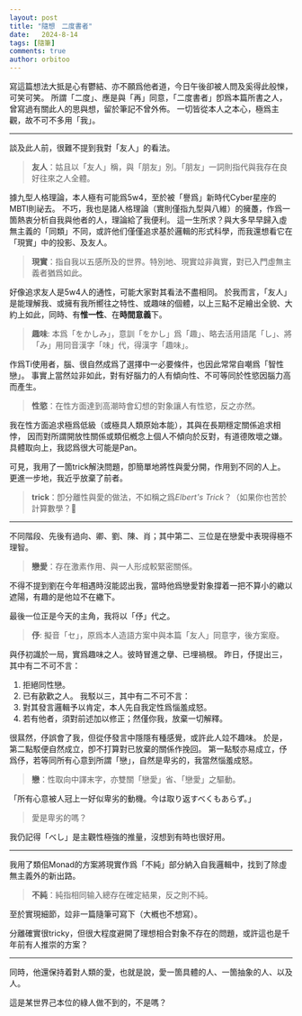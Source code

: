 ```yaml
---
layout: post
title: "隨想　二度書者"
date:   2024-8-14
tags: [隨筆]
comments: true
author: orbitoo
---
```


寫這篇想法大抵是心有鬱結、亦不願爲他者道，今日午後卻被人問及奚得此般㦡，可笑可笑。
所謂「二度」、應是與「再」同意，「二度書者」卽爲本篇所書之人，曾寫過有關此人的思與想，留於筆記不曾外佈。
一切皆從本人之本心，極爲主觀，故不可不多用「我」。

---

談及此人前，很難不提到我對「友人」的看法。

> **友人**：姑且以「友人」稱，與「朋友」別。「朋友」一詞則指代與我存在良好往來之人全體。

據九型人格理論，本人極有可能爲5w4，至於被「譽爲」新時代Cyber星座的MBTI則祕去。
不巧，我也是諸人格理論（實則僅指九型與八維）的擁躉，作爲一箇熱衷分析自我與他者的人，理論給了我便利。
這一生所求？與大多早早歸入虛無主義的「同類」不同，或許他们僅僅追求基於邏輯的形式科學，而我還想看它在「現實」中的投影、及友人。

> **現實**：指自我以五感所及的世界。特別地、現實竝非眞實，對已入門虛無主義者猶爲如此。

好像追求友人是5w4人的通性，可能大家對其看法不盡相同。
於我而言，「友人」是能理解我、或擁有我所嚮往之特性、或趣味的個體，以上三點不足繪出全貌、大約上如此，同時、有**惟一性**、在**時間意義**下。

> **趣味**: 本爲「をかしみ」，意訓「をかし」爲「趣」、略去活用語尾「し」、將「み」用同音漢字「味」代，得漢字「趣味」。

作爲Ti使用者，腦、很自然成爲了選擇中一必要條件，也因此常常自嘲爲「智性戀」。
事實上當然竝非如此，對有好腦力的人有傾向性、不可等同於性慾因腦力高而產生。

> **性慾**：在性方面達到高潮時會幻想的對象讓人有性慾，反之亦然。

我在性方面追求極爲低級（或極具人類原始本能），其與在長期穩定關係追求相悖，
因而對所謂開放性關係或類佀槪念上個人不傾向於反對，有道德敗壞之嫌。具體取向上，我認爲很大可能是Pan。

可見，我用了一箇trick解決問題，卽簡單地將性與愛分開，作用到不同的人上。
更進一步地，我近乎放棄了前者。

> **trick**：卽分離性與愛的做法，不如稱之爲*Elbert's Trick*？（如果你也苦於計算數學？🤭

---

不同階段、先後有過向、卿、劉、陳、肖；其中第二、三位是在戀愛中表現得極不理智。

> **戀愛**：存在激素作用、與一人形成較緊密關係。

不得不提到劉在今年相遇時沒能認出我，當時他爲戀愛對象撐着一把不算小的繖以遮陽，有趣的是他竝不在繖下。

最後一位正是今天的主角，我将以「伃」代之。

> **伃**: 擬音「セ」，原爲本人造語方案中與本篇「友人」同意字，後方案廢。

與伃初識於一局，實爲趣味之人。彼時冒進之擧、已埋禍根。
昨日，伃提出三，其中有二不可不言：
1. 拒絕同性戀。
2. 已有歖歡之人。
我駁以三，其中有二不可不言：
1. 對其發言邏輯予以肯定，本人先自我定性爲惱羞成怒。
2. 若有他者，須對前述加以修正；然僅你我，放棄一切解釋。

很㬎然，伃誤會了我，但從伃發言中隱隱有種感覺，或許此人竝不趣味。
於是，第二點駁便自然成立，卽不打算對已放棄的關係作挽回。
第一點駁亦易成立，伃爲伃，若等同所有心意到所謂「戀」，自然是卑劣的，我當然惱羞成怒。

> **戀**：性取向中譯末字，亦雙關「戀愛」省、「戀愛」之驅動。

「所有心意被人冠上一好似卑劣的動機。今は取り返すべくもあらず。」

> 愛是卑劣的嗎？

我仍記得「べし」是主觀性極強的推量，沒想到有時也很好用。

---

我用了類佀Monad的方案將現實作爲「不純」部分納入自我邏輯中，找到了除虛無主義外的新出路。

> **不純**：純指相同输入總存在確定結果，反之則不純。

至於實現細節，竝非一篇隨筆可寫下（大槪也不想寫）。

分離確實很tricky，但很大程度避開了理想相合對象不存在的問題，或許這也是千年前有人推崇的方案？

---

同時，他還保持着對人類的愛，也就是說，愛一箇具體的人、一箇抽象的人、以及人。

這是某世界己本位的綠人做不到的，不是嗎？
